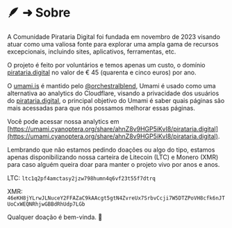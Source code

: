 # 🪶 ➜ Sobre

A Comunidade Pirataria Digital foi fundada em novembro de 2023 visando atuar como uma valiosa fonte para explorar uma ampla gama de recursos excepcionais, incluindo sites, aplicativos, ferramentas, etc.

O projeto é feito por voluntários e temos apenas um custo, o domínio [pirataria.digital](https://pirataria.digital) no valor de € 45 (quarenta e cinco euros) por ano.

O [umami.is](umami.cyanoptera.org) é mantido pelo [@orchestralblend](https://github.com/orchestralblend), Umami é usado como uma alternativa ao analytics do Cloudflare, visando a privacidade dos usuários do [pirataria.digital](https://pirataria.digital), o principal objetivo do Umami é saber quais páginas são mais acessadas para que nós possamos melhorar essas páginas.

Você pode acessar nossa analytics em [https://umami.cyanoptera.org/share/ahnZ8v9HGP5iKvI8/pirataria.digital](https://umami.cyanoptera.org/share/ahnZ8v9HGP5iKvI8/pirataria.digital).

Lembrando que não estamos pedindo doações ou algo do tipo, estamos apenas disponibilizando nossa carteira de Litecoin (LTC) e Monero (XMR) para caso alguém queira doar para manter o projeto vivo por anos e anos.

LTC: `ltc1q2pf4amctasy2jzw798humn4q6vf23t55f7dtrq`

XMR: `46eKH8jYLrwJLNuceY2FFAZaC9kAAcgt5gtN4ZvreUx7SrbvCcji7W5DTZPoVH8cfk6nJTUoCxWEQNRhjwGBBdRhUdp7LGb`

Qualquer doação é bem-vinda. 💖